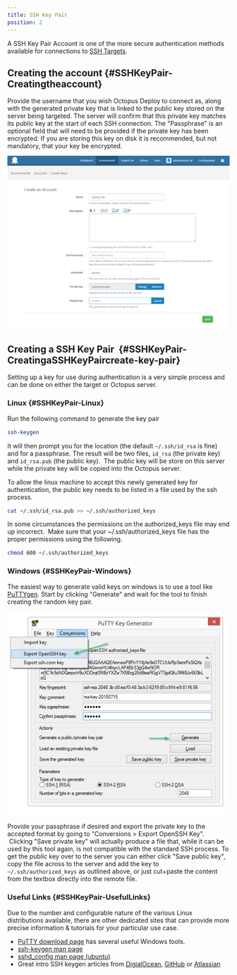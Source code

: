 ```yaml
---
title: SSH Key Pair
position: 2
---
```


A SSH Key Pair Account is one of the more secure authentication methods available for connections to [SSH Targets](/docs/deployment-targets/ssh-targets/index.md).

## Creating the account {#SSHKeyPair-Creatingtheaccount}

Provide the username that you wish Octopus Deploy to connect as, along with the generated private key that is linked to the public key stored on the server being targeted. The server will confirm that this private key matches its public key at the start of each SSH connection. The "Passphrase" is an optional field that will need to be provided if the private key has been encrypted. If you are storing this key on disk it is recommended, but not mandatory, that your key be encrypted.

![](/docs/images/3048109/3277901.png "width=500")

## Creating a SSH Key Pair  {#SSHKeyPair-CreatingaSSHKeyPaircreate-key-pair}

Setting up a key for use during authentication is a very simple process and can be done on either the target or Octopus server.

### Linux {#SSHKeyPair-Linux}

Run the following command to generate the key pair

```bash
ssh-keygen
```

It will then prompt you for the location (the default `~/.ssh/id_rsa` is fine) and for a passphrase. The result will be two files, `id_rsa` (the private key) and `id_rsa.pub` (the public key).  The public key will be store on this server while the private key will be copied into the Octopus server.

To allow the linux machine to accept this newly generated key for authentication, the public key needs to be listed in a file used by the ssh process.

```bash
cat ~/.ssh/id_rsa.pub >> ~/.ssh/authorized_keys
```

In some circumstances the permissions on the authorized\_keys file may end up incorrect.  Make sure that your ~/.ssh/authorized\_keys file has the proper permissions using the following.

```bash
chmod 600 ~/.ssh/authorized_keys
```

### Windows {#SSHKeyPair-Windows}

The easiest way to generate valid keys on windows is to use a tool like[ PuTTYgen](http://www.chiark.greenend.org.uk/~sgtatham/putty/download.html). Start by clicking "Generate" and wait for the tool to finish creating the random key pair.

![](/docs/images/3048109/3277899.png "width=400")

Provide your passphrase if desired and export the private key to the accepted format by going to "Conversions > Export OpenSSH Key".  Clicking "Save private key" will actually produce a file that, while it can be used by this tool again, is not compatible with the standard SSH process. To get the public key over to the server you can either click "Save public key", copy the file across to the server and add the key to `~/.ssh/authorized_keys` as outlined above, or just cut+paste the content from the textbox directly into the remote file.

### Useful Links {#SSHKeyPair-UsefulLinks}

Due to the number and configurable nature of the various Linux distributions available, there are other dedicated sites that can provide more precise information & tutorials for your particular use case.

- [PuTTY download page](http://www.chiark.greenend.org.uk/~sgtatham/putty/download.html) has several useful Windows tools.
- [ssh-keygen man page](https://linux.die.net/man/1/ssh-keygen)
- [sshd\_config man page (ubuntu)](http://manpages.ubuntu.com/manpages/zesty/en/man5/sshd_config.5.html)
- Great intro SSH keygen articles from [DigialOcean](https://www.digitalocean.com/community/tutorials/how-to-set-up-ssh-keys--2), [GitHub](https://help.github.com/articles/connecting-to-github-with-ssh/) or [Atlassian](https://confluence.atlassian.com/display/STASH/Creating+SSH+keys)
